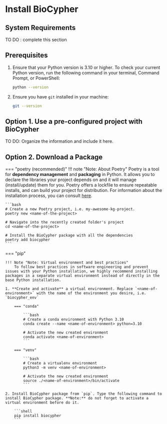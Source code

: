 # Install BioCypher

## System Requirements
TO DO : complete this section


## Prerequisites
1. Ensure that your Python version is 3.10 or higher. To check your current Python version, run the following command in your terminal, Command Prompt, or PowerShell:
   ```bash
   python --version
   ```
2. Ensure you have `git` installed in your machine:
   ```bash
   git --version
   ```   

## Option 1. Use a pre-configured project with BioCypher

TO DO: Organize the information and include it here.

## Option 2. Download a Package

=== "poetry (recommended)"
    !!! note "Note: About Poetry"
        Poetry is a tool for **dependency management** and **packaging** in Python. It allows you to declare the libraries your project depends on and it will manage (install/update) them for you. Poetry offers a lockfile to ensure repeatable installs, and can build your project for distribution. For information about the installation process, you can consult [here](https://python-poetry.org/docs/#installation).

    ```bash
    # Create a new Poetry project, i.e. my-awesome-kg-project.
    poetry new <name-of-the-project>

    # Navigate into the recently created folder's project
    cd <name-of-the-project>
    
    # Install the BioCypher package with all the dependencies
    poetry add biocypher
    ```

=== "pip"

    !!! Note "Note: Virtual environment and best practices"
        To follow best practices in software engineering and prevent issues with your Python installation, we highly recommend installing packages in a separate virtual environment instead of directly in the base Python installation.

    1. **Create and activate** a virtual environment. Replace `<name-of-environment>` with the name of the environment you desire, i.e. `biocypher_env`    
        
        === "conda"

            ```bash
            # Create a conda environment with Python 3.10
            conda create --name <name-of-environment> python=3.10

            # Activate the new created environment
            conda activate <name-of-environment>
            ```
        
        === "venv"

            ```bash
            # Create a virtualenv environment
            python3 -m venv <name-of-environment>

            # Activate the new created environment
            source ./<name-of-environment>/bin/activate
            ```
     
    2. Install BioCypher package from `pip`. Type the following command to install BioCypher package. **Note:** do not forget to activate a virtual environment before do it.
   
        ```shell
        pip install biocypher        
        ```




